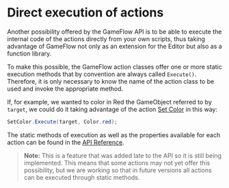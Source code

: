 # Direct execution of actions

Another possibility offered by the GameFlow API is to be able to execute the internal code of the actions directly from your own scripts, thus taking advantage of GameFlow not only as an extension for the Editor but also as a function library.

To make this possible, the GameFlow action classes offer one or more static execution methods that by convention are always called `Execute()`. Therefore, it is only necessary to know the name of the action class to be used and invoke the appropriate method.

If, for example, we wanted to color in Red the GameObject referred to by `target`, we could do it taking advantage of the action [Set Color](../reference.md#set-color) in this way:

```c#
SetColor.Execute(target, Color.red);
```

The static methods of execution as well as the properties available for each action can be found in the [API Reference](reference.md).

> **Note:** This is a feature that was added late to the API so it is still being implemented. This means that some actions may not yet offer this possibility, but we are working so that in future versions all actions can be executed through static methods.

